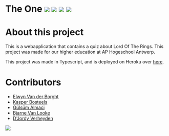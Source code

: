 # The One ![](https://img.shields.io/badge/Creator-Gremlins-orange.svg) ![](https://img.shields.io/badge/Heroku-blue.svg) ![](https://img.shields.io/badge/Owner-Gremlins-blue.svg) ![](https://img.shields.io/badge/Project%20Status-Complete-green.svg)


# About this project
This is a webapplication that contains a quiz about Lord Of The Rings. This project was made for our higher education at AP Hogeschool Antwerp. 

This project was made in Typescript, and is deployed on Heroku over <a href="https://theone-project-gremlins.herokuapp.com/">here</a>.

# Contributors
<ul>
<li><a href="https://github.com/ElwynVdb" target="_blank">Elwyn Van der Borght</a></li>
<li><a href="https://github.com/KasperBosteels" target="_blank">Kasper Bosteels</a></li>
<li><a href="https://github.com/gu1sum" target="_blank">Gülsüm Almaci</a></li>
<li><a href="https://github.com/wibragames" target="_blank">Bjarne Van Looke</a></li>
<li><a href="https://github.com/s129030" target="_blank">D'Jordy Verheyden</a></li>
</ul>

<a href="https://github.com/GremlinsAP/TheOne/graphs/contributors">
  <img src="https://contrib.rocks/image?repo=GremlinsAP/TheOne" />
</a>